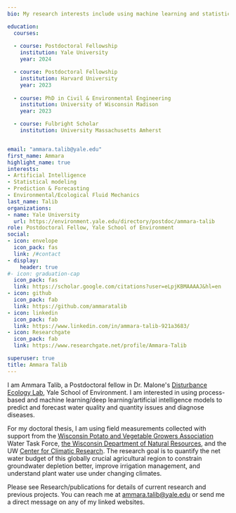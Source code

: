 ```yaml
---
bio: My research interests include using machine learning and statistical modeling to predict and forecast water quality and quantity issues and diseases. 

education:
  courses:
  
  - course: Postdoctoral Fellowship
    institution: Yale University 
    year: 2024

  - course: Postdoctoral Fellowship
    institution: Harvard University
    year: 2023
    
  - course: PhD in Civil & Environmental Engineering
    institution: University of Wisconsin Madison
    year: 2023

  - course: Fulbright Scholar
    institution: University Massachusetts Amherst 


email: "ammara.talib@yale.edu"
first_name: Ammara
highlight_name: true
interests:
- Artificial Intelligence
- Statistical modeling 
- Prediction & Forecasting
- Environmental/Ecological Fluid Mechanics 
last_name: Talib
organizations:
- name: Yale University
  url: https://environment.yale.edu/directory/postdoc/ammara-talib
role: Postdoctoral Fellow, Yale School of Environment 
social:
- icon: envelope
  icon_pack: fas
  link: /#contact
- display:
    header: true
#- icon: graduation-cap
  icon_pack: fas
  link: https://scholar.google.com/citations?user=eLpjKBMAAAAJ&hl=en
- icon: github
  icon_pack: fab
  link: https://github.com/ammaratalib
- icon: linkedin
  icon_pack: fab
  link: https://www.linkedin.com/in/ammara-talib-921a3683/
- icon: Researchgate
  icon_pack: fab
  link: https://www.researchgate.net/profile/Ammara-Talib

superuser: true
title: Ammara Talib
---
```


I am Ammara Talib, a Postdoctoral fellow in Dr. Malone's [Disturbance Ecology Lab](https://www.malonelab.org/research), Yale School of Environment. I am interested in using process-based and machine learning/deep learning/artificial intelligence models to predict and forecast water quality and quantity issues and diagnose diseases.

For my doctoral thesis, I am using field measurements collected 
with support from the [Wisconsin Potato and Vegetable Growers Association]( https://wisconsinpotatoes.com/) Water Task Force, [the Wisconsin Department of Natural Resources]( https://dnr.wisconsin.gov/topic/Groundwater/GCC/research.htm), and the UW [Center for Climatic Research]( https://ccr.nelson.wisc.edu/). The research goal is to quantify the net water budget of this globally crucial agricultural region to constrain groundwater depletion better, improve irrigation management, and understand plant water use under changing climates.

Please see Research/publications for details of current research and previous projects. You can reach me at ammara.talib@yale.edu or send me a direct message on any of my linked websites.



